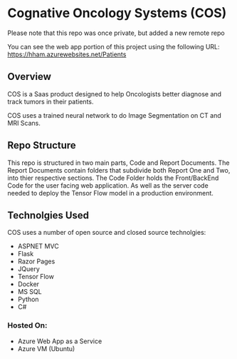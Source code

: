 # Cognative Oncology Systems (COS)

Please note that this repo was once private, but added a new remote repo

You can see the web app portion of this project using the following URL: https://hham.azurewebsites.net/Patients

## Overview
COS is a Saas product designed to help Oncologists better diagnose and track tumors in their patients.

COS uses a trained neural network to do Image Segmentation on CT and MRI Scans.

## Repo Structure
This repo is structured in two main parts,
Code and Report Documents. The Report Documents contain folders that subdivide both Report One and Two, into thier respective sections. The Code Folder holds the Front/BackEnd Code for the user facing web application. As well as the server code needed to deploy the Tensor Flow model in a production environment.


## Technolgies Used

COS uses a number of open source and closed source technolgies:

- ASPNET MVC
- Flask
- Razor Pages 
- JQuery
- Tensor Flow
- Docker
- MS SQL
- Python
- C#

### Hosted On:
- Azure Web App as a Service
- Azure VM (Ubuntu)
